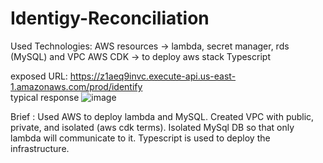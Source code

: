 # Identigy-Reconciliation

Used Technologies:
AWS resources -> lambda, secret manager, rds (MySQL) and VPC
AWS CDK -> to deploy aws stack
Typescript

exposed URL: https://z1aeq9invc.execute-api.us-east-1.amazonaws.com/prod/identify  
typical response
![image](https://github.com/shanureddy4/Identity-Reconciliation/assets/40113605/9e0767f1-3588-439e-9c09-009a97210b94)

Brief :
Used AWS to deploy lambda and MySQL. Created VPC with public, private, and isolated (aws cdk terms). Isolated MySql DB so that only lambda will communicate to it.
Typescript is used to deploy the infrastructure.

